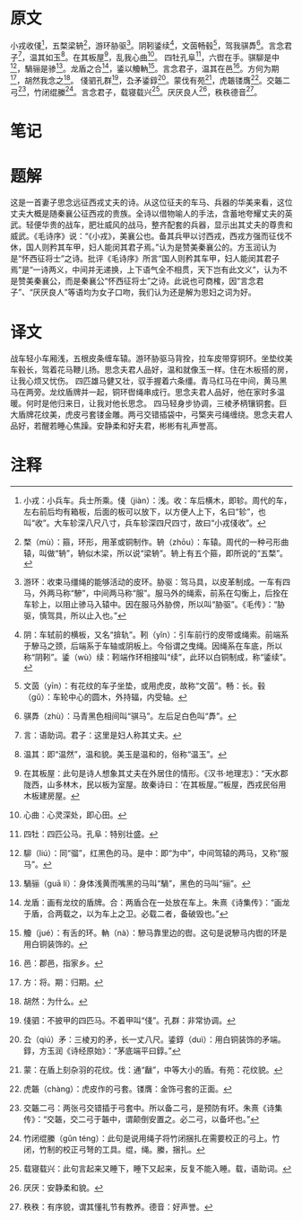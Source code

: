 # 原文
小戎收俴[^1]，五楘梁辀[^2]，游环胁驱[^3]。阴靷鋈续[^4]，文茵畅毂[^5]，驾我骐馵[^6]。言念君子[^7]，温其如玉[^8]。在其板屋[^9]，乱我心曲[^10]。
四牡孔阜[^11]，六辔在手。骐駠是中[^12]，騧骊是骖[^13]。龙盾之合[^14]，鋈以觼軜[^15]。言念君子，温其在邑[^16]。方何为期[^17]，胡然我念之[^18]。
俴驷孔群[^19]，厹矛鋈錞[^20]。蒙伐有苑[^21]，虎韔镂膺[^22]。交韔二弓[^23]，竹闭绲縢[^24]。言念君子，载寝载兴[^25]。厌厌良人[^26]，秩秩德音[^27]。
# 笔记

# 题解
这是一首妻子思念远征西戎丈夫的诗。从这位征夫的车马、兵器的华美来看，这位丈夫大概是随秦襄公征西戎的贵族。全诗以借物喻人的手法，含蓄地夸耀丈夫的英武。轻便华贵的战车，肥壮威风的战马，整齐配套的兵器，显示出其丈夫的尊贵和威武。《毛诗序》说：“《小戎》，美襄公也。备其兵甲以讨西戎，西戎方强而征伐不休，国人则矜其车甲，妇人能闵其君子焉。”认为是赞美秦襄公的。方玉润认为是“怀西征将士”之诗。批评《毛诗序》所言“国人则矜其车甲，妇人能闵其君子焉”是“一诗两义，中间并无递换，上下语气全不相贯，天下岂有此文义”，认为不是赞美秦襄公，而是秦襄公“怀西征将士”之诗。此说也可商榷，因“言念君子”、“厌厌良人”等语均为女子口吻，我们认为还是解为思妇之词为好。
# 译文
战车轻小车厢浅，五根皮条缠车辕。游环胁驱马背拴，拉车皮带穿铜环。坐垫纹美车毂长，驾着花马鞭儿扬。思念夫君人品好，温和就像玉一样。住在木板搭的房，让我心烦又忧伤。
四匹雄马健又壮，驭手握着六条缰。青马红马在中间，黄马黑马在两旁。龙纹盾牌并一起，铜环辔绳串成行。思念夫君人品好，他在家时多温暖。何时是他归来日，让我对他长思念。
四马轻身步协调，三棱矛柄镶铜套。巨大盾牌花纹美，虎皮弓套镂金雕。两弓交错插袋中，弓檠夹弓绳缠绕。思念夫君人品好，若醒若睡心焦躁。安静柔和好夫君，彬彬有礼声誉高。
# 注释

[^1]: 小戎：小兵车。兵士所乘。俴（jiàn）：浅。收：车后横木，即轸。周代的车，左右前后均有箱板，后面的板可以放下，以方便人上下，名曰“轸”，也叫“收”。大车轸深八尺八寸，兵车轸深四尺四寸，故曰“小戎俴收”。
[^2]: 楘（mù）：箍，环形，用革或铜制作。辀（zhōu）：车辕。周代的一种弓形曲辕，叫做“辀”，辀似木梁，所以说“梁辀”。辀上有五个箍，即所说的“五楘”。
[^3]: 游环：收束马缰绳的能够活动的皮环。胁驱：驾马具，以皮革制成。一车有四马，外两马称“驂”，中间两马称“服”。服马外的绳索，前系在勾衡上，后拴在车轸上，以阻止骖马入辕中。因在服马外胁傍，所以叫“胁驱”。《毛传》：“胁驱，慎驾具，所以止入也。”
[^4]: 阴：车轼前的横板，又名“揜轨”。靷（yǐn）：引车前行的皮带或绳索。前端系于驂马之颈，后端系于车轴或阴板上。今俗谓之曳绳。因绳系在车底，所以称“阴靷”。鋈（wù）续：靷端作环相接叫“续”，此环以白铜制成，称“鋈续”。
[^5]: 文茵（yīn）：有花纹的车子坐垫，或用虎皮，故称“文茵”。畅：长。毂（gǔ）：车轮中心的圆木，外持辐，内受轴。
[^6]: 骐馵（zhù）：马青黑色相间叫“骐马”。左后足白色叫“馵”。
[^7]: 言：语助词。君子：这里是妇人称其丈夫。
[^8]: 温其：即“温然”，温和貌。美玉是温和的，俗称“温玉”。
[^9]: 在其板屋：此句是诗人想象其丈夫在外居住的情形。《汉书·地理志》：“天水郡陇西，山多林木，民以板为室屋。故秦诗曰：‘在其板屋。’”板屋，西戎民俗用木板建房屋。
[^10]: 心曲：心灵深处，即心田。
[^11]: 四牡：四匹公马。孔阜：特别壮盛。
[^12]: 駠（liú）：同“骝”，红黑色的马。是中：即“为中”，中间驾辕的两马，又称“服马”。
[^13]: 騧骊（guā lí）：身体浅黄而嘴黑的马叫“騧”，黑色的马叫“骊”。
[^14]: 龙盾：画有龙纹的盾牌。合：两盾合在一处放在车上。朱熹《诗集传》：“画龙于盾，合两载之，以为车上之卫。必载二者，备破毁也。”
[^15]: 觼（jué）：有舌的环。軜（nà）：驂马靠里边的辔。这句是说驂马内辔的环是用白铜装饰的。
[^16]: 邑：郡邑，指家乡。
[^17]: 方：将。期：归期。
[^18]: 胡然：为什么。
[^19]: 俴驷：不披甲的四匹马。不着甲叫“俴”。孔群：非常协调。
[^20]: 厹（qiú）矛：三棱刃的矛，长一丈八尺。鋈錞（duì）：用白铜装饰的矛端。錞，方玉润《诗经原始》：“茅底端平曰錞。”
[^21]: 蒙：在盾上刻杂羽的花纹。伐：通“瞂”，中等大小的盾。有苑：花纹貌。
[^22]: 虎韔（chàng）：虎皮作的弓套。镂膺：金饰弓套的正面。
[^23]: 交韔二弓：两张弓交错插于弓套中。所以备二弓，是预防有坏。朱熹《诗集传》：“交韔，交二弓于韔中，谓颠倒安置之。必二弓，以备坏也。”
[^24]: 竹闭绲縢（gǔn téng）：此句是说用绳子将竹闭捆扎在需要校正的弓上。竹闭，竹制的校正弓弩的工具。绲，绳。縢，捆扎。
[^25]: 载寝载兴：此句言起来又睡下，睡下又起来，反复不能入睡。载，语助词。
[^26]: 厌厌：安静柔和貌。
[^27]: 秩秩：有序貌，谓其懂礼节有教养。德音：好声誉。